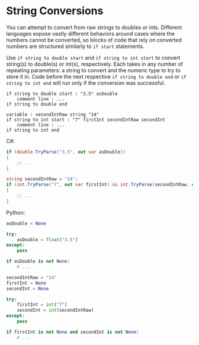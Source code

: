 # String Conversions

You can attempt to convert from raw strings to doubles or ints.
Different languages expose vastly different behaviors around cases where the numbers cannot be converted,
so blocks of code that rely on converted numbers are structured similarly to `if start` statements.

Use `if string to double start` and `if string to int start` to convert string(s) to double(s) or int(s), respectively.
Each takes in any number of repeating parameters: a string to convert and the numeric type to try to store it in.
Code before the next respective `if string to double end` or `if string to int end` will run only if the conversion was successful.

```budgie
if string to double start : "3.5" asDouble
    comment line : ...
if string to double end

variable : secondIntRaw string "14"
if string to int start : "7" firstInt secondIntRaw secondInt
    comment line : ...
if string to int end
```

C#:

```csharp
if (double.TryParse("3.5", out var asDouble))
{
    // ...
}

string secondIntRaw = "14";
if (int.TryParse("7", out var firstInt) && int.TryParse(secondIntRaw, out var secondInt))
{
    // ...
}
```

Python:

```python
asDouble = None

try:
    asDouble = float("3.5")
except:
    pass

if asDouble is not None:
    # ...

secondIntRaw = "14"
firstInt = None
secondInt = None

try:
    firstInt = int("7")
    secondInt = int(secondIntRaw)
except:
    pass

if firstInt is not None and secondInt is not None:
    # ...
```
